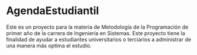 # AgendaEstudiantil
Este es un proyecto para la materia de Metodología de la Programación de primer año de la carrera de Ingeniería en Sistemas. Este proyecto tiene la finalidad de ayudar a estudiantes universitarios o terciarios a administrar de una manera más optima el estudio.
